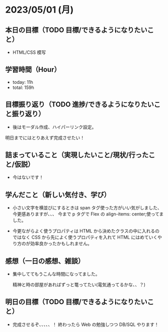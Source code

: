 # 2023/05/01 (月)

## 本日の目標（TODO 目標/できるようになりたいこと）

- HTML/CSS 模写

## 学習時間（Hour）

- today: 11h
- total: 159h

## 目標振り返り（TODO 進捗/できるようになりたいこと振り返り）

- 後はモーダル作成、ハイパーリンク設定。

明日までにはとりあえず完成させたい！

## 詰まっていること（実現したいこと/現状/行ったこと/仮説）

- 今はないです！

## 学んだこと（新しい気付き、学び）

- 小さい文字を横並びにするときは span タグ使った方がいい気がしました、今更感ありますが、、、 今まで p タグで Flex の align-items: center;使ってました。

- 今更ながらよく使うプロパティは HTML から決めたクラスの中に入れるのではなく CSS から先によく使うプロパティを入れて HTML にはめていくやり方のが効率良かったかもしれません。

## 感想（一日の感想、雑談）

- 集中しててもうこんな時間になってました。

  精神と時の部屋があればずっと篭ってたい(電気通ってるかな、、？)

## 明日の目標（TODO 目標/できるようになりたいこと）

- 完成させるぞ、、、、、！
  終わったら Web の勉強しつつ DB/SQL やります！
